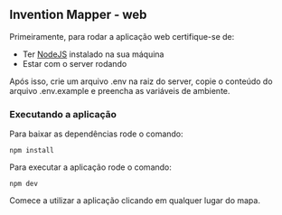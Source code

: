 
## Invention Mapper - web

Primeiramente, para rodar a aplicação web certifique-se de: 

 - Ter [NodeJS](https://nodejs.org/pt) instalado na sua máquina
 - Estar com o server rodando
 
 Após isso, crie um arquivo .env na raiz do server, copie o conteúdo do arquivo .env.example e preencha as variáveis de ambiente.

### Executando a aplicação
Para baixar as dependências rode o comando:

    npm install

Para executar a aplicação rode o comando:

    npm dev

Comece a utilizar a aplicação clicando em qualquer lugar do mapa.

